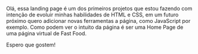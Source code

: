 Olá, essa landing page é um dos primeiros projetos que estou fazendo com intenção de evoluir minhas habilidades de HTML e CSS, em um futuro próximo quero adicionar novas ferramentas a página, como JavaScript por exemplo. Como podem ver o intuito da página é ser uma Home Page de uma página virtual de Fast Food.

Espero que gostem!